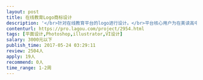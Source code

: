 ```yaml
---                
layout: post       
title: 在线教育Logo商标设计           
description: '</br>针对在线教育平台的logo进行设计。</br>平台核心用户为在美读高中的中国留学生</br>已有产品名称</br>请申请的设计师多展示一些以往的相关作品，我们会根据设计风格进行选择</br>'     
contenturl: https://pro.lagou.com/project/2954.html      
tags: [平面设计,Photoshop,illustrator,VI设计]            
salary: 3000元以下          
publish_time: 2017-05-24 03:29:11         
review: 2504人                   
apply: 19人                   
recommend: 0人                   
time_range: 1-2周              
---                 
```

